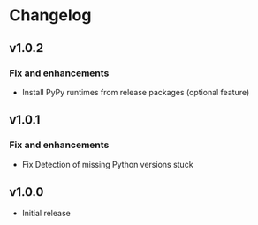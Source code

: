 # Changelog

## v1.0.2

### Fix and enhancements

- Install PyPy runtimes from release packages (optional feature)

## v1.0.1

### Fix and enhancements

- Fix Detection of missing Python versions stuck

## v1.0.0

- Initial release
